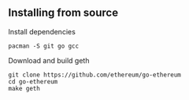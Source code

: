 ## Installing from source
Install dependencies
```shell
pacman -S git go gcc
```

Download and build geth
```shell
git clone https://github.com/ethereum/go-ethereum
cd go-ethereum
make geth
```
